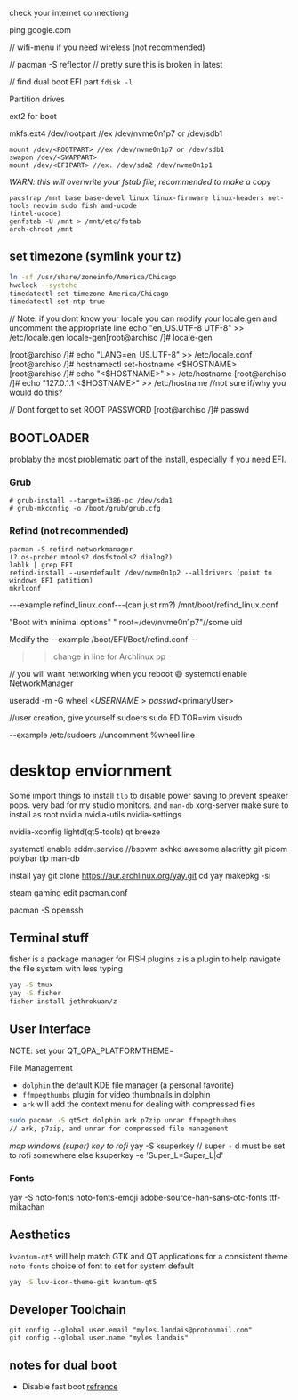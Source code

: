 check your internet connectiong

ping google.com

// wifi-menu if you need wireless (not recommended)

// pacman -S reflector // pretty sure this is broken in latest

// find dual boot EFI part
`fdisk -l`


Partition drives

ext2 for boot

mkfs.ext4 /dev/rootpart //ex /dev/nvme0n1p7 or /dev/sdb1

```
mount /dev/<ROOTPART> //ex /dev/nvme0n1p7 or /dev/sdb1
swapon /dev/<SWAPPART>
mount /dev/<EFIPART> //ex. /dev/sda2 /dev/nvme0n1p1
 ```
_WARN: this will overwrite your fstab file, recommended to make a copy_
```
pacstrap /mnt base base-devel linux linux-firmware linux-headers net-tools neovim sudo fish amd-ucode
(intel-ucode)
genfstab -U /mnt > /mnt/etc/fstab
arch-chroot /mnt
```
## set timezone (symlink your tz)
```bash
ln -sf /usr/share/zoneinfo/America/Chicago
hwclock --systohc
timedatectl set-timezone America/Chicago
timedatectl set-ntp true
```
// Note: if you dont know your locale you can modify your locale.gen and uncomment the appropriate line
echo "en_US.UTF-8 UTF-8" >> /etc/locale.gen
locale-gen[root@archiso /]# locale-gen

[root@archiso /]# echo "LANG=en_US.UTF-8" >> /etc/locale.conf
[root@archiso /]# hostnamectl set-hostname <$HOSTNAME>
[root@archiso /]# echo "<$HOSTNAME>" >> /etc/hostname
[root@archiso /]# echo "127.0.1.1 <$HOSTNAME>" >> /etc/hostname //not sure if/why you would do this?

// Dont forget to set ROOT PASSWORD
[root@archiso /]# passwd

## BOOTLOADER
problaby the most problematic part of the install, especially if you need EFI.

### Grub
```
# grub-install --target=i386-pc /dev/sda1
# grub-mkconfig -o /boot/grub/grub.cfg
```
### Refind (not recommended)
```
pacman -S refind networkmanager
(? os-prober mtools? dosfstools? dialog?)
lablk | grep EFI
refind-install --userdefault /dev/nvme0n1p2 --alldrivers (point to windows EFI patition)
mkrlconf
```
---example refind_linux.conf---(can just rm?)
/mnt/boot/refind_linux.conf

"Boot with minimal options" " root=/dev/nvme0n1p7"//some uid

Modify the 
--example /boot/EFI/Boot/refind.conf---
>> change in line for Archlinux pp

// you will want networking when you reboot :smile:
systemctl enable NetworkManager

useradd -m -G wheel <$USERNAME>
passwd <$primaryUser>

//user creation, give yourself sudoers
sudo EDITOR=vim visudo

--example /etc/sudoers
//uncomment %wheel line

# desktop enviornment

Some import things to install `tlp` to disable power saving to prevent speaker pops. very bad for my studio monitors.
 and `man-db`
xorg-server
make sure to install as root
nvidia nvidia-utils nvidia-settings

nvidia-xconfig
lightd(qt5-tools) qt breeze

systemctl enable sddm.service
//bspwm sxhkd 
awesome
alacritty git picom polybar tlp man-db

install yay
git clone https://aur.archlinux.org/yay.git
cd yay
makepkg -si

steam gaming
edit pacman.conf

pacman -S openssh
## Terminal stuff

fisher is a package manager for FISH plugins
`z` is a plugin to help navigate the file system with less typing

```bash
yay -S tmux
yay -S fisher
fisher install jethrokuan/z
```

## User Interface
NOTE: set your QT_QPA_PLATFORMTHEME=

File Management
- `dolphin` the default KDE file manager (a personal favorite)
- `ffmpegthumbs` plugin for video thumbnails in dolphin
- `ark` will add the context menu for dealing with compressed files

```bash
sudo pacman -S qt5ct dolphin ark p7zip unrar ffmpegthubms
// ark, p7zip, and unrar for compressed file management
```
_map windows (super) key to rofi_
yay -S ksuperkey
// super + d must be set to rofi somewhere else
ksuperkey -e 'Super_L=Super_L|d'

### Fonts 
yay -S noto-fonts noto-fonts-emoji adobe-source-han-sans-otc-fonts ttf-mikachan
## Aesthetics
`kvantum-qt5` will help match GTK and QT applications for a consistent theme
`noto-fonts` choice of font to set for system default
```bash
yay -S luv-icon-theme-git kvantum-qt5
```

## Developer Toolchain
```
git config --global user.email "myles.landais@protonmail.com"
git config --global user.name "myles landais"
```
## notes for dual boot
- Disable fast boot [refrence](https://superuser.com/questions/1277170/disable-windows-10-fast-boot-via-cmd-powershell)
